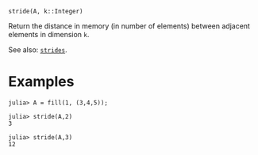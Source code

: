 ```
stride(A, k::Integer)
```

Return the distance in memory (in number of elements) between adjacent elements in dimension `k`.

See also: [`strides`](@ref).

# Examples

```jldoctest
julia> A = fill(1, (3,4,5));

julia> stride(A,2)
3

julia> stride(A,3)
12
```

